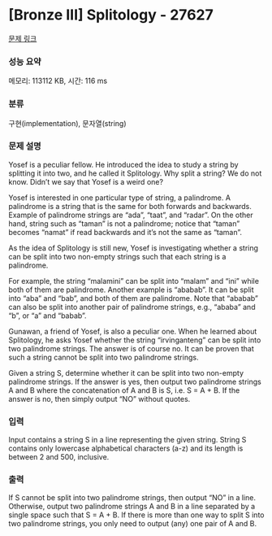 # [Bronze III] Splitology - 27627 

[문제 링크](https://www.acmicpc.net/problem/27627) 

### 성능 요약

메모리: 113112 KB, 시간: 116 ms

### 분류

구현(implementation), 문자열(string)

### 문제 설명

<p>Yosef is a peculiar fellow. He introduced the idea to study a string by splitting it into two, and he called it Splitology. Why split a string? We do not know. Didn’t we say that Yosef is a weird one?</p>

<p>Yosef is interested in one particular type of string, a palindrome. A palindrome is a string that is the same for both forwards and backwards. Example of palindrome strings are “ada”, “taat”, and “radar”. On the other hand, string such as “taman” is not a palindrome; notice that “taman” becomes “namat” if read backwards and it’s not the same as “taman”.</p>

<p>As the idea of Splitology is still new, Yosef is investigating whether a string can be split into two non-empty strings such that each string is a palindrome.</p>

<p>For example, the string “malamini” can be split into “malam” and “ini” while both of them are palindrome. Another example is “ababab”. It can be split into “aba” and “bab”, and both of them are palindrome. Note that “ababab” can also be split into another pair of palindrome strings, e.g., “ababa” and “b”, or “a” and “babab”.</p>

<p>Gunawan, a friend of Yosef, is also a peculiar one. When he learned about Splitology, he asks Yosef whether the string “irvinganteng” can be split into two palindrome strings. The answer is of course no. It can be proven that such a string cannot be split into two palindrome strings.</p>

<p>Given a string S, determine whether it can be split into two non-empty palindrome strings. If the answer is yes, then output two palindrome strings A and B where the concatenation of A and B is S, i.e. S = A + B. If the answer is no, then simply output “NO” without quotes.</p>

### 입력 

 <p>Input contains a string S in a line representing the given string. String S contains only lowercase alphabetical characters (a-z) and its length is between 2 and 500, inclusive.</p>

### 출력 

 <p>If S cannot be split into two palindrome strings, then output “NO” in a line. Otherwise, output two palindrome strings A and B in a line separated by a single space such that S = A + B. If there is more than one way to split S into two palindrome strings, you only need to output (any) one pair of A and B.</p>

